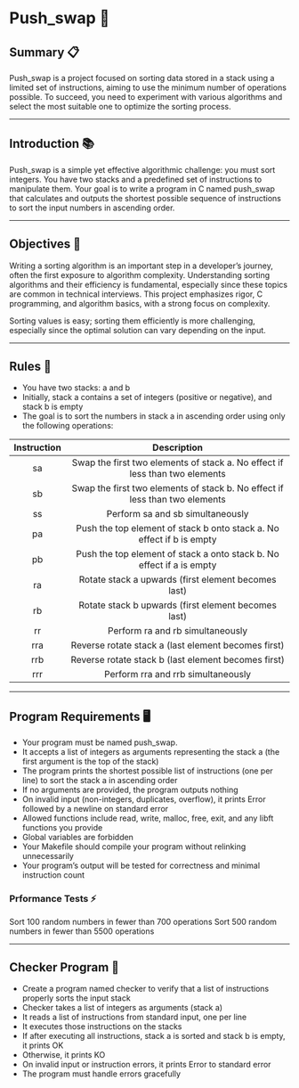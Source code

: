# Push_swap 🚀

## Summary 📋

Push_swap is a project focused on sorting data stored in a stack using a limited set of instructions, aiming to use the minimum number of operations possible.
To succeed, you need to experiment with various algorithms and select the most suitable one to optimize the sorting process.

---

## Introduction 📚

Push_swap is a simple yet effective algorithmic challenge: you must sort integers.
You have two stacks and a predefined set of instructions to manipulate them.
Your goal is to write a program in C named push_swap that calculates and outputs the shortest possible sequence of instructions to sort the input numbers in ascending order.

---

## Objectives 🎯

Writing a sorting algorithm is an important step in a developer’s journey, often the first exposure to algorithm complexity.
Understanding sorting algorithms and their efficiency is fundamental, especially since these topics are common in technical interviews.
This project emphasizes rigor, C programming, and algorithm basics, with a strong focus on complexity.

Sorting values is easy; sorting them efficiently is more challenging, especially since the optimal solution can vary depending on the input.

---

## Rules 📏

* You have two stacks: a and b
* Initially, stack a contains a set of integers (positive or negative), and stack b is empty
* The goal is to sort the numbers in stack a in ascending order using only the following operations:

| Instruction |                                 Description                                 |
| :---------: | :-------------------------------------------------------------------------: |
| sa          | Swap the first two elements of stack a. No effect if less than two elements |
| sb          | Swap the first two elements of stack b. No effect if less than two elements |
| ss          | Perform sa and sb simultaneously                                            |
| pa          | Push the top element of stack b onto stack a. No effect if b is empty       |
| pb          | Push the top element of stack a onto stack b. No effect if a is empty       |
| ra          | Rotate stack a upwards (first element becomes last)                         |
| rb          | Rotate stack b upwards (first element becomes last)                         |
| rr          | Perform ra and rb simultaneously                                            |
| rra         | Reverse rotate stack a (last element becomes first)                         |
| rrb         | Reverse rotate stack b (last element becomes first)                         |
| rrr         | Perform rra and rrb simultaneously                                          |

---

## Program Requirements 🖥️

* Your program must be named push_swap.
* It accepts a list of integers as arguments representing the stack a (the first argument is the top of the stack)
* The program prints the shortest possible list of instructions (one per line) to sort the stack a in ascending order
* If no arguments are provided, the program outputs nothing
* On invalid input (non-integers, duplicates, overflow), it prints Error followed by a newline on standard error
* Allowed functions include read, write, malloc, free, exit, and any libft functions you provide
* Global variables are forbidden
* Your Makefile should compile your program without relinking unnecessarily
* Your program’s output will be tested for correctness and minimal instruction count

### Prformance Tests ⚡

Sort 100 random numbers in fewer than 700 operations
Sort 500 random numbers in fewer than 5500 operations

---

## Checker Program 🌟

* Create a program named checker to verify that a list of instructions properly sorts the input stack
* Checker takes a list of integers as arguments (stack a)
* It reads a list of instructions from standard input, one per line
* It executes those instructions on the stacks
* If after executing all instructions, stack a is sorted and stack b is empty, it prints OK
* Otherwise, it prints KO
* On invalid input or instruction errors, it prints Error to standard error
* The program must handle errors gracefully
